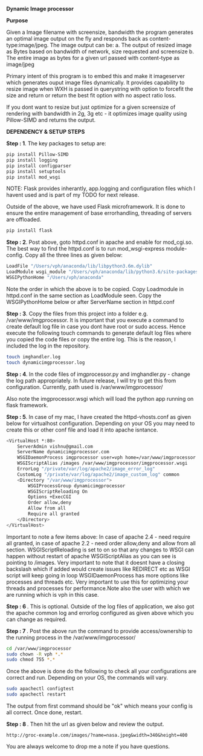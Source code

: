 <b>Dynamic Image processor</b>

<b>Purpose</b>

Given a Image filename with screensize, bandwidth the program generates an optimal image output on the fly and responds back as content-type:image/jpeg.
The image output can be:
a. The output of resized image as Bytes based on bandwidth of network, size requested and screensize
b. The entire image as bytes for a given url passed with content-type as image/jpeg

Primary intent of this program is to embed this and make it imageserver which generates ouput image files dynamically. It provides capability to resize image when WXH is passed in querystring with option to forcefit the size and return or return the best fit option with no aspect ratio loss.

If you dont want to resize but just optimize for a given screensize of rendering with bandwidth in 2g, 3g etc - it optimizes image quality using Pillow-SIMD and returns the output.

<b>DEPENDENCY & SETUP STEPS</b>

<b>Step : 1</b>.
The key packages to setup are:
```bash
pip install Pillow-SIMD
pip install logging
pip install configparser
pip install setuptools
pip install mod_wsgi
```
NOTE: Flask provides inherantly, app.logging and configuration files which I havent used and is part of my TODO for next release.

Outside of the above, we have used Flask microframework. It is done to ensure the entire management of base errorhandling, threading of servers are offloaded.
```bash
pip install flask
```

<b>Step : 2</b>. 
Post above, goto httpd.conf in apache and enable for mod_cgi.so. The best way to find the httpd.conf is to run mod_wsgi-express module-config. Copy all the three lines as given below: 

```bash
LoadFile "/Users/vph/anaconda/lib/libpython3.6m.dylib"
LoadModule wsgi_module "/Users/vph/anaconda/lib/python3.6/site-packages/mod_wsgi-4.5.16-py3.6-macosx-10.7-x86_64.egg/mod_wsgi/server/mod_wsgi-py36.cpython-36m-darwin.so"
WSGIPythonHome "/Users/vph/anaconda"
```

Note the order in which the above is to be copied. Copy Loadmodule in httpd.conf in the same section as LoadModule seen. Copy the WSGIPythonHome below or after ServerName section in httpd.conf

<b>Step : 3</b>. 
Copy the files from this project into a folder e.g. /var/www/imgprocessor. It is important that you execute a command to create default log file in case you dont have root or sudo access. Hence execute the following touch commands to generate default log files where you copied the code files or copy the entire log. This is the reason, I included the log in the repository.

```bash
touch imghandler.log
touch dynamicimgprocessor.log
```

<b>Step : 4</b>. 
In the code files of imgprocessor.py and imghandler.py - change the log path appropriately. In future release, I will try to get this from configuration.
Currently, path used is /var/www/imgprocessor/

Also note the imgprocessor.wsgi which will load the python app running on flask framework. 

<b>Step : 5</b>. 
In case of my mac, I have created the httpd-vhosts.conf as given below for virtualhost configuration. Depending on your OS you may need to create this or other conf file and load it into apache isntance.

```bash
<VirtualHost *:80>
    ServerAdmin vishnu@gmail.com
    ServerName dynamicimgprocessor.com
    WSGIDaemonProcess imgprocessor user=vph home=/var/www/imgprocessor threads=40
    WSGIScriptAlias /images /var/www/imgprocessor/imgprocessor.wsgi
    ErrorLog "/private/var/log/apache2/image_error_log"
    CustomLog "/private/var/log/apache2/image_custom_log" common
    <Directory "/var/www/imgprocessor">
        WSGIProcessGroup dynamicimgprocessor
        WSGIScriptReloading On
        Options +ExecCGI
        Order allow,deny
        Allow from all
        Require all granted
    </Directory>
</VirtualHost>

```

Important to note a few items above:
In case of apache 2.4 - need require all granted, in case of apache 2.2 - need order allow,deny and allow from all section.
WSGIScriptReloading is set to on so that any changes to WSGI can happen without restart of apache
WSGIScriptAlias as you can see is pointing to /images. Very important to note that it doesnt have a closing backslash which if added would create issues like REDIRECT etc as WSGI script will keep going in loop
WSGIDaemonProcess has more options like processes and threads etc. Very important to use this for optimizing your threads and processes for performance.Note also the user with which we are running which is vph in this case.

<b>Step : 6 </b>. 
This is optional. Outside of the log files of application, we also got the apache common log and errorlog configured as given above which you can change as required.

<b>Step : 7 </b>. 
Post the above run the command to provide access/ownership to the running process in the /var/www/imgprocessor/

```bash
cd /var/www/imgprocessor
sudo chown -R vph *.*
sudo chmod 755 *.*
```
Once the above is done do the following to check all your configurations are correct and run. Depending on your OS, the commands will vary.

```bash
sudo apachectl configtest
sudo apachectl restart
```

The output from first command should be "ok" which means your config is all correct. Once done, restart.

<b>Step : 8 </b>. 
Then hit the url as given below and review the output.

```
http://groc-example.com/images/?name=nasa.jpeg&width=340&height=400
```

You are always welcome to drop me a note if you have questions.








